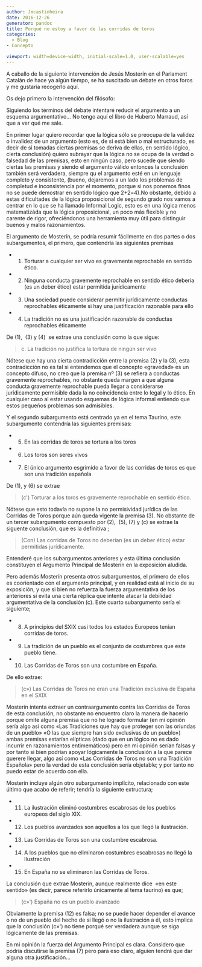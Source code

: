 ```yaml
---
author: Jmcastinheira
date: 2016-12-26
generator: pandoc
title: Porqué no estoy a favor de las corridas de toros
categories:
  - Blog
- Concepto

viewport: width=device-width, initial-scale=1.0, user-scalable=yes
---
```




A caballo de la siguiente intervención de Jesús Mosterín en el Parlament
Catalán de hace ya algún tiempo, se ha suscitado un debate en otros
foros y me gustaría recogerlo aquí.

Os dejo primero la intervención del filósofo:

Siguiendo los términos del debate intentaré reducir el argumento a un
esquema argumentativo... No tengo aquí el libro de Huberto Marraud, así
que a ver qué me sale.

En primer lugar quiero recordar que la lógica sólo se preocupa de la
validez o invalidez de un argumento (esto es, de si está bien o mal
estructurado, es decir de si tomadas ciertas premisas se deriva de
ellas, en sentido lógico, cierta conclusión) quiero subrayar que la
lógica no se ocupa de la verdad o falsedad de las premisas, esto en
níngún caso, pero sucede que siendo ciertas las premisas y siendo el
argumento válido entonces la conclusión también será verdadera, siempre
qu el argumento esté en un lenguaje completo y consistente, (bueno,
dejaremos a un lado los problemas de completud e inconsistencia por el
momento, porque si nos ponemos finos no se puede demostrar en sentido
lógico que 2+2=4).No obstante, debido a estas dificultades de la lógica
proposicional de segundo grado nos vamos a centrar en lo que se ha
llamado Informal Logic, esto es en una lógica menos matematizáda que la
lógica proposicional, un poco más flexible y no carente de rigor,
ofreciéndonos una herramienta muy útil para distinguir buenos y malos
razonamientos.

El argumento de Mosterín, se podría resumir fácilmente en dos partes o
dos subargumentos, el primero, que contendría las siguientes premisas

-   1.  Torturar a cualquier ser vivo es gravemente reprochable en
        sentido ético.

-   2.  Ninguna conducta gravemente reprochable en sentido ético debería
        (es un deber ético) estar permitida jurídicamente

-   3.  Una sociedad puede considerar permitir jurídicamente conductas
        reprochables éticamente si hay una justificación razonable para
        ello

-   4.  La tradición no es una justificación razonable de conductas
        reprochables éticamente

De (1),  (3) y (4)  se extrae una conclusión como la que sigue:

> c.  La tradición no justifica la tortura de ningún ser vivo

Nótese que hay una cierta contradicción entre la premisa (2) y la (3),
esta contradicción no es tal si entendemos que el concepto «gravedad» es
un concepto difuso, no creo que la premisa nº (3) se refiera a conductas
gravemente reprochables, no obstante queda margen a que alguna conducta
gravemente reprochable pueda llegar a considerarse jurídicamente
permisible dada la no coíncidencia entre lo legal y lo ético. En
cualquier caso al estar usando esquemas de lógica informal entiendo que
estos pequeños problemas son admisibles.

Y el segundo subargumento está centrado ya en el tema Taurino, este
subargumento contendría las siguientes premisas:

-   5.  En las corridas de toros se tortura a los toros

-   6.  Los toros son seres vivos

-   7.  El único argumento esgrimido a favor de las corridas de toros es
        que son una tradición española

De (1), y (6) se extrae

> (c') Torturar a los toros es gravemente reprochable en sentido ético.

Nótese que esto todavía no supone la no permisividad jurídica de las
Corridas de Toros porque aún queda vigente la premisa (3). No obstante
de un tercer subargumento compuesto por (2),  (5), (7) y (c) se extrae
la siguente conclusión, que es la definitiva ;

> (Con) Las corridas de Toros no deberían (es un deber ético) estar
> permitidas jurídicamente.

Entenderé que los subargumentos anteriores y esta última conclusión
constituyen el Argumento Principal de Mosterín en la exposición aludida.

Pero además Mosterín presenta otros subargumentos, el primero de ellos
es coorientado con el argumento principal, y en realidad está al inicio
de su exposición, y que si bien no refuerza la fuerza argumentativa de
los anteriores sí evita una cierta réplica que intente atacar la
debilidad argumentativa de la conclusión (c). Este cuarto subargumento
sería el siguiente;

-   8.  A principios del SXIX casi todos los estados Europeos tenían
        corridas de toros.

-   9.  La tradición de un pueblo es el conjunto de costumbres que este
        pueblo tiene.

-   10. Las Corridas de Toros son una costumbre en España.

De ello extrae:

> (c») Las Corridas de Toros no eran una Tradición exclusiva de España
> en el SXIX

Mosterín intenta extraer un contraargumento contra las Corridas de Toros
de esta conclusión, no obstante no encuentro claro la manera de hacerlo
porque omite alguna premisa que no he logrado formular (en mi opinión
sería algo así como «Las Tradiciones que hay que proteger son las
oriundas de un pueblo» «O las que siempre han sido exclusivas de un
pueblo») ambas premisas estarían elípticas (dado que en un lógico no es
dado incurrir en razonamientos entimemáticos) pero en mi opinión serían
falsas y por tanto si bien podrían apoyar lógicamente la conclusión a la
que parece querere llegar, algo así como «Las Corridas de Toros no son
una Tradición Española» pero la verdad de esta conclusión sería
objetable; y por tanto no puedo estar de acuerdo con ella.

Mosterín incluye algún otro subargumento implícito, relacionado con este
último que acabo de referir; tendría la siguiente extructura;

-   11. La ilustración eliminó costumbres escabrosas de los pueblos
        europeos del siglo XIX.

-   12. Los pueblos avanzados son aquellos a los que llegó la
        ilustración.

-   13. Las Corridas de Toros son una costumbre escabrosa.

-   14. A los pueblos que no eliminaron costumbres escabrosas no llegó
        la Ilustración

-   15. En España no se eliminaron las Corridas de Toros.

La conclusión que extrae Mosterín, aunque realmente dice  «en este
sentido» (es decir, parece referirlo únicamente al tema taurino) es que;

> (c»') España no es un pueblo avanzado

Obviamente la premisa (12) es falsa; no se puede hacer depender el
avance o no de un pueblo del hecho de si llegó o no la ilustración a él,
esto implica que la conclusión (c»') no tiene porqué ser verdadera
aunque se siga lógicamente de las premisas.

En mi opinión la fuerza del Argumento Principal es clara. Considero que
podría discutirse la premisa (7) pero para eso claro, alguien tendrá que
dar alguna otra justificación...
